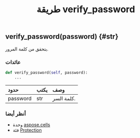 ﻿---
title: طريقة verify_password
second_title: Aspose.Cells for Python via .NET API المراجع
description:
type: docs
weight: 40
url: /ar/python-net/aspose.cells/protection/verify_password/
is_root: false
---
##  verify_password(password) {#str}
يتحقق من كلمة المرور.


###  عائدات




```python
def verify_password(self, password):
    ...
```


| حدود| يكتب| وصف|
| :- | :- | :- |
| password | str | كلمة السر.|



###  أنظر أيضا
* وحدة [aspose.cells](../../)
* فئة [Protection](/cells/ar/python-net/aspose.cells/protection)

